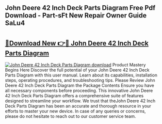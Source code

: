 ## John Deere 42 Inch Deck Parts Diagram Free Pdf Download - Part-sFt New Repair Owner Guide SaLu4

# <h2><a href="http://dfi6k4y.blite.top/?on=John+Deere+42+Inch+Deck+Parts+Diagram">🔗Download New 👉🔴 John Deere 42 Inch Deck Parts Diagram</a></h2>

[![John Deere 42 Inch Deck Parts Diagram download](https://i.imgur.com/lujVjoI.png)](http://dfi6k4y.blite.top/?on=John+Deere+42+Inch+Deck+Parts+Diagram)
Product Mastery Begins Here Discover the full potential of your John Deere 42 Inch Deck Parts Diagram with this user manual. Learn about its capabilities, installation steps, operating procedures, and troubleshooting tips. Please Review John Deere 42 Inch Deck Parts Diagram the Package Contents Ensure you have all necessary components before proceeding. This innovative John Deere 42 Inch Deck Parts Diagram offers a comprehensive suite of features designed to streamline your workflow. We trust that theJohn Deere 42 Inch Deck Parts Diagram has been an accurate and thorough resource in your efforts to master your new device. In case of any queries or concerns, please do not hesitate to reach out to our customer service team.
